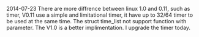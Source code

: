 2014-07-23
There are more diffrence between linux 1.0 and 0.11, such as timer, V0.11 use a simple and limitational timer, it have up to 32/64 timer to be used at the same time. The struct time_list not support function with parameter. The V1.0 is a better implimentation. I upgrade the timer today.
